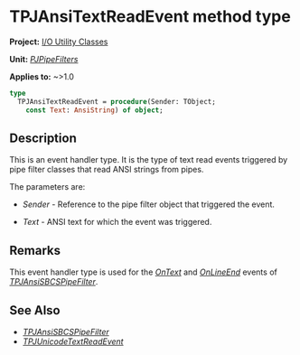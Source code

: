 # TPJAnsiTextReadEvent method type

**Project:** [I/O Utility Classes](../API.md)

**Unit:** [_PJPipeFilters_](./PJPipeFilters.md)

**Applies to:** ~>1.0

```pascal
type
  TPJAnsiTextReadEvent = procedure(Sender: TObject;
    const Text: AnsiString) of object;
```

## Description

This is an event handler type. It is the type of text read events triggered by pipe filter classes that read ANSI strings from pipes.

The parameters are:

* _Sender_ - Reference to the pipe filter object that triggered the event.

* _Text_ - ANSI text for which the event was triggered.

## Remarks

This event handler type is used for the [_OnText_](./TPJAnsiSBCSPipeFilter-OnText.md) and [_OnLineEnd_](./TPJAnsiSBCSPipeFilter-OnLineEnd.md) events of [_TPJAnsiSBCSPipeFilter_](./TPJAnsiSBCSPipeFilter.md).

## See Also

* [_TPJAnsiSBCSPipeFilter_](./TPJAnsiSBCSPipeFilter.md)
* [_TPJUnicodeTextReadEvent_](./TPJUnicodeTextReadEvent.md)
